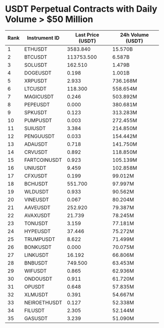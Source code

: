# USDT Perpetual Contracts with Daily Volume > $50 Million

| Rank | Instrument ID | Last Price (USDT) | 24h Volume (USDT) |
|------|---------------|-------------------|-------------------|
| 1 | ETHUSDT | 3583.840 | 15.570B |
| 2 | BTCUSDT | 113753.500 | 6.587B |
| 3 | SOLUSDT | 162.510 | 1.479B |
| 4 | DOGEUSDT | 0.198 | 1.001B |
| 5 | XRPUSDT | 2.933 | 736.168M |
| 6 | LTCUSDT | 118.300 | 558.654M |
| 7 | MAGICUSDT | 0.246 | 503.892M |
| 8 | PEPEUSDT | 0.000 | 380.681M |
| 9 | SPKUSDT | 0.123 | 313.283M |
| 10 | PUMPUSDT | 0.003 | 272.455M |
| 11 | SUIUSDT | 3.384 | 214.850M |
| 12 | PENGUUSDT | 0.033 | 154.442M |
| 13 | ADAUSDT | 0.718 | 141.750M |
| 14 | CRVUSDT | 0.892 | 118.850M |
| 15 | FARTCOINUSDT | 0.923 | 105.139M |
| 16 | UNIUSDT | 9.459 | 102.858M |
| 17 | CFXUSDT | 0.199 | 99.012M |
| 18 | BCHUSDT | 551.700 | 97.997M |
| 19 | WLDUSDT | 0.933 | 90.562M |
| 20 | VINEUSDT | 0.067 | 80.204M |
| 21 | AAVEUSDT | 252.920 | 79.387M |
| 22 | AVAXUSDT | 21.739 | 78.245M |
| 23 | TONUSDT | 3.159 | 77.181M |
| 24 | HYPEUSDT | 37.446 | 75.272M |
| 25 | TRUMPUSDT | 8.622 | 71.499M |
| 26 | BONKUSDT | 0.000 | 70.075M |
| 27 | LINKUSDT | 16.192 | 66.806M |
| 28 | BNBUSDT | 749.500 | 63.453M |
| 29 | WIFUSDT | 0.865 | 62.936M |
| 30 | ONDOUSDT | 0.911 | 61.720M |
| 31 | OPUSDT | 0.648 | 57.835M |
| 32 | XLMUSDT | 0.391 | 54.667M |
| 33 | NEIROETHUSDT | 0.127 | 52.338M |
| 34 | FILUSDT | 2.305 | 52.144M |
| 35 | GASUSDT | 3.239 | 51.090M |
